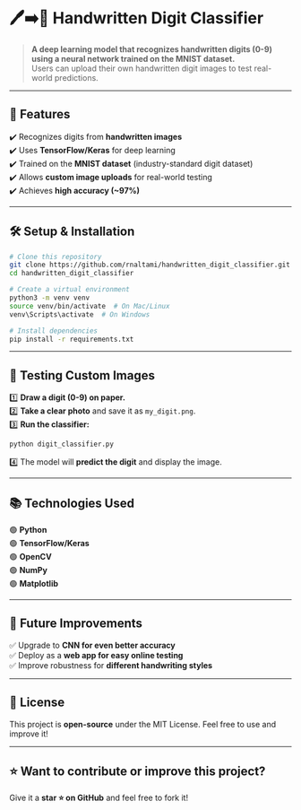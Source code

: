 # 🖊️➡️🔢 Handwritten Digit Classifier

> **A deep learning model that recognizes handwritten digits (0-9) using a neural network trained on the MNIST dataset.**  
> Users can upload their own handwritten digit images to test real-world predictions.

---

## 🚀 Features
✔️ Recognizes digits from **handwritten images**  
✔️ Uses **TensorFlow/Keras** for deep learning  
✔️ Trained on the **MNIST dataset** (industry-standard digit dataset)  
✔️ Allows **custom image uploads** for real-world testing  
✔️ Achieves **high accuracy (~97%)**  

---

## 🛠 Setup & Installation

```bash
# Clone this repository
git clone https://github.com/rnaltami/handwritten_digit_classifier.git
cd handwritten_digit_classifier
```

```bash
# Create a virtual environment
python3 -m venv venv
source venv/bin/activate  # On Mac/Linux
venv\Scripts\activate  # On Windows
```

```bash
# Install dependencies
pip install -r requirements.txt
```

---

## 📸 Testing Custom Images

1️⃣ **Draw a digit (0-9) on paper.**  
2️⃣ **Take a clear photo** and save it as `my_digit.png`.  
3️⃣ **Run the classifier:**

```bash
python digit_classifier.py
```

4️⃣ The model will **predict the digit** and display the image.

---

## 📚 Technologies Used
🟢 **Python**  
🟢 **TensorFlow/Keras**  
🟢 **OpenCV**  
🟢 **NumPy**  
🟢 **Matplotlib**  

---

## 🌟 Future Improvements
✅ Upgrade to **CNN for even better accuracy**  
✅ Deploy as a **web app for easy online testing**  
✅ Improve robustness for **different handwriting styles**  

---

## 📜 License
This project is **open-source** under the MIT License. Feel free to use and improve it!

---

## ⭐ Want to contribute or improve this project?
Give it a **star ⭐ on GitHub** and feel free to fork it!
